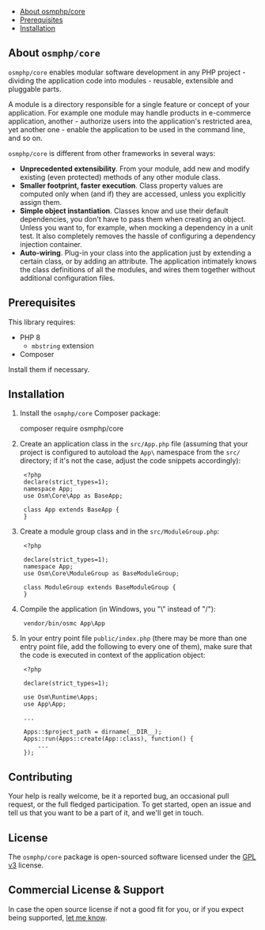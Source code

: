 * [About osmphp/core](#about-osmphpcore) 
* [Prerequisites](#prerequisites) 
* [Installation](#installation) 

## About `osmphp/core`

`osmphp/core` enables modular software development in any PHP project - dividing
the application code into modules - reusable, extensible and pluggable parts.

A module is a directory responsible for a single feature or concept of your
application. For example one module may handle products in e-commerce
application, another - authorize users into the application's restricted area,
yet another one - enable the application to be used in the command line, and so
on.

`osmphp/core` is different from other frameworks in several ways:

* **Unprecedented extensibility**. From your module, add new and modify
  existing (even protected) methods of any other module class.
* **Smaller footprint, faster execution**. Class property values are computed
  only when (and if) they are accessed, unless you explicitly assign them.
* **Simple object instantiation**. Classes know and use their default
  dependencies, you don't have to pass them when creating an object. Unless you
  want to, for example, when mocking a dependency in a unit test. It also
  completely removes the hassle of configuring a dependency injection container.
* **Auto-wiring**. Plug-in your class into the application just by extending a
  certain class, or by adding an attribute. The application intimately knows the
  class definitions of all the modules, and wires them together without
  additional configuration files.

## Prerequisites

This library requires:

* PHP 8
    * `mbstring` extension
* Composer

Install them if necessary.

## Installation

1. Install the `osmphp/core` Composer package:

    composer require osmphp/core

2. Create an application class in the `src/App.php` file (assuming that your project is configured to autoload the `App\` namespace from the `src/` directory; if it's not the case, adjust the code snippets accordingly):

        <?php
        declare(strict_types=1);
        namespace App;
        use Osm\Core\App as BaseApp;
        
        class App extends BaseApp {
        }

2. Create a module group class and in the `src/ModuleGroup.php`:

        <?php
        
        declare(strict_types=1);
        namespace App;
        use Osm\Core\ModuleGroup as BaseModuleGroup;
        
        class ModuleGroup extends BaseModuleGroup {
        }

4. Compile the application (in Windows, you "\\" instead of "/"):

        vendor/bin/osmc App\App

5. In your entry point file `public/index.php` (there may be more than one entry point file, add the following to every one of them), make sure that the code is executed in context of the application object:

        <?php
        
        declare(strict_types=1);
        
        use Osm\Runtime\Apps;
        use App\App;
        
        ...
             
        Apps::$project_path = dirname(__DIR__);
        Apps::run(Apps::create(App::class), function() {
            ...
        });

## Contributing

Your help is really welcome, be it a reported bug, an occasional pull request, or the full fledged participation. To get started, open an issue and tell us that you want to be a part of it, and we'll get in touch.   

## License

The `osmphp/core` package is open-sourced software licensed under the [GPL v3](LICENSE) license.

## Commercial License & Support

In case the open source license if not a good fit for you, or if you expect being supported, [let me know](https://github.com/osmianski). 
